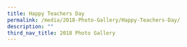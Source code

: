 ```yaml
---
title: Happy Teachers Day
permalink: /media/2018-Photo-Gallery/Happy-Teachers-Day/
description: ""
third_nav_title: 2018 Photo Gallery
---
```

